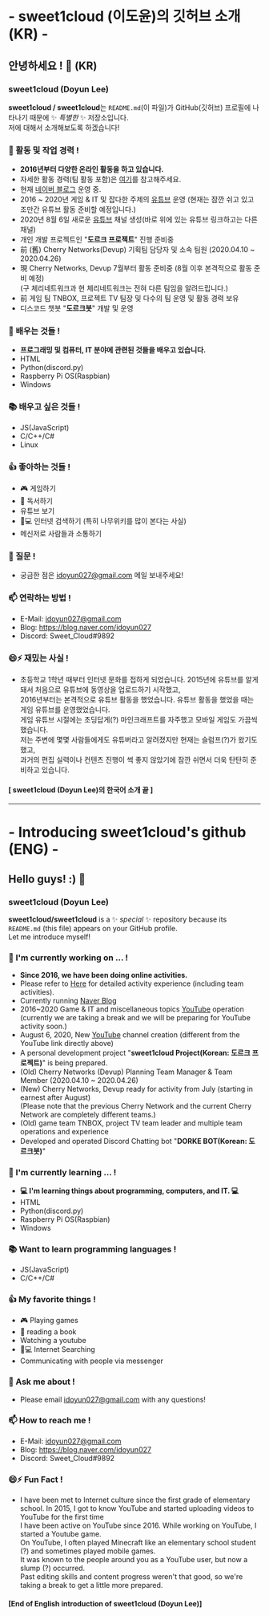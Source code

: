 # - sweet1cloud (이도윤)의 깃허브 소개 (KR) -
## 안녕하세요 ! 👋 (KR)
### sweet1cloud (Doyun Lee)

**sweet1cloud / sweet1cloud**는 `README.md`(이 파일)가 GitHub(깃허브) 프로필에 나타나기 때문에 ✨ _특별한_ ✨ 저장소입니다.</br>
저에 대해서 소개해보도록 하겠습니다!

### 🔭 활동 및 작업 경력 !
 - **2016년부터 다양한 온라인 활동을 하고 있습니다.**
 - 자세한 활동 경력(팀 활동 포함)은 [여기](https://hirool.tistory.com/44)를 참고해주세요.<br/>
 - 현재 [네이버 블로그](https://blog.naver.com/idoyun027) 운영 중.
 - 2016 ~ 2020년 게임 & IT 및 잡다한 주제의 [유튜브](https://www.youtube.com/channel/UC1v2JDiftMw7epyndnVA_Bg) 운영 (현재는 잠깐 쉬고 있고 조만간 유튜브 활동 준비할 예정입니다.)
 - 2020년 8월 6일 새로운 [유튜브](https://www.youtube.com/channel/UCOwQzRHUr1xvPHadDBR0--g) 채널 생성(바로 위에 있는 유튜브 링크하고는 다른 채널)
 - 개인 개발 프로젝트인 "**도르크 프로젝트**" 진행 준비중
 - 前 (舊) Cherry Networks(Devup) 기획팀 담당자 및 소속 팀원 (2020.04.10 ~ 2020.04.26)<br/>
 - 現 Cherry Networks, Devup 7월부터 활동 준비중 (8월 이후 본격적으로 활동 준비 예정)<br/>
   (구 체리네트워크과 현 체리네트워크는 전혀 다른 팀임을 알려드립니다.)
 - 前 게임 팀 TNBOX, 프로젝트 TV 팀장 및 다수의 팀 운영 및 활동 경력 보유
 - 디스코드 챗봇 "**도르크봇**" 개발 및 운영

### 🌱 배우는 것들 !
 - **프로그래밍 및 컴퓨터, IT 분야에 관련된 것들을 배우고 있습니다.**
 - HTML
 - Python(discord.py)
 - Raspberry Pi OS(Raspbian)
 - Windows
### 📚 배우고 싶은 것들 !
 - JS(JavaScript)
 - C/C++/C#
 - Linux
### 👍 좋아하는 것들 !
 - 🎮 게임하기
 - 📖 독서하기
 - 유튜브 보기
 - 🔎💻 인터넷 검색하기 (특히 나무위키를 많이 본다는 사실)
 - 메신저로 사람들과 소통하기
### 💬 질문 !
 - 궁금한 점은 idoyun027@gmail.com 메일 보내주세요!
### 📫 연락하는 방법 !
 - E-Mail: idoyun027@gmail.com
 - Blog: https://blog.naver.com/idoyun027
 - Discord: Sweet_Cloud#9892
### 😄⚡ 재밌는 사실 !
 - 초등학교 1학년 때부터 인터넷 문화를 접하게 되었습니다. 2015년에 유튜브를 알게 돼서 처음으로 유튜브에 동영상을 업로드하기 시작했고,<br/>
   2016년부터는 본격적으로 유튜브 활동을 했었습니다. 유튜브 활동을 했었을 때는 게임 유튜브를 운영했었습니다.<br/>
   게임 유튜브 시절에는 초딩답게(?) 마인크래프트를 자주했고 모바일 게임도 가끔씩 했습니다.<br/>
   저는 주변에 몇몇 사람들에게도 유튜버라고 알려졌지만 현재는 슬럼프(?)가 왔기도 했고,<br/>
   과거의 편집 실력이나 컨텐츠 진행이 썩 좋지 않았기에 잠깐 쉬면서 더욱 탄탄히 준비하고 있습니다.
   
#### [ **sweet1cloud (Doyun Lee)의 한국어 소개 끝** ]
   
<hr/>

# - Introducing sweet1cloud's github (ENG) -
## Hello guys! :) 👋
### sweet1cloud (Doyun Lee)

**sweet1cloud/sweet1cloud** is a ✨ _special_ ✨ repository because its `README.md` (this file) appears on your GitHub profile.<br/>
Let me introduce myself!

### 🔭 I'm currently working on ... !
 - **Since 2016, we have been doing online activities.**
 - Please refer to [Here](https://hirool.tistory.com/44) for detailed activity experience (including team activities).<br/>
 - Currently running [Naver Blog](https://blog.naver.com/idoyun027)
 - 2016~2020 Game & IT and miscellaneous topics [YouTube](https://www.youtube.com/channel/UC1v2JDiftMw7epyndnVA_Bg) operation<br/>
   (currently we are taking a break and we will be preparing for YouTube activity soon.)
 - August 6, 2020, New [YouTube](https://www.youtube.com/channel/UCOwQzRHUr1xvPHadDBR0--g) channel creation (different from the YouTube link directly above)
 - A personal development project "**sweet1cloud Project(Korean: 도르크 프로젝트)**" is being prepared.
 - (Old) Cherry Networks (Devup) Planning Team Manager & Team Member (2020.04.10 ~ 2020.04.26)<br/>
 - (New) Cherry Networks, Devup ready for activity from July (starting in earnest after August)<br/>
   (Please note that the previous Cherry Network and the current Cherry Network are completely different teams.)
 - (Old) game team TNBOX, project TV team leader and multiple team operations and experience
 - Developed and operated Discord Chatting bot "**DORKE BOT(Korean: 도르크봇)**"

### 🌱 I'm currently learning ... !
 -  **💻 I'm learning things about programming, computers, and IT. 💻** 
 - HTML
 - Python(discord.py)
 - Raspberry Pi OS(Raspbian)
 - Windows
### 📚 Want to learn programming languages !
 - JS(JavaScript)
 - C/C++/C#
### 👍 My favorite things !
 - 🎮 Playing games
 - 📖 reading a book
 - Watching a youtube
 - 🔎💻 Internet Searching
 - Communicating with people via messenger
### 💬 Ask me about !
 - Please email idoyun027@gmail.com with any questions!
### 📫 How to reach me !
 - E-Mail: idoyun027@gmail.com
 - Blog: https://blog.naver.com/idoyun027
 - Discord: Sweet_Cloud#9892
### 😄⚡ Fun Fact !
 - I have been met to Internet culture since the first grade of elementary school. In 2015, I got to know YouTube and started uploading videos to YouTube for the first time<br/>
   I have been active on YouTube since 2016. While working on YouTube, I started a Youtube game.<br/>
   On YouTube, I often played Minecraft like an elementary school student (?) and sometimes played mobile games.<br/>
   It was known to the people around you as a YouTube user, but now a slump (?) occurred.<br/>
   Past editing skills and content progress weren't that good, so we're taking a break to get a little more prepared.
   
#### [**End of English introduction of sweet1cloud (Doyun Lee)**]
